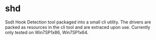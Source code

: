 # shd
Ssdt Hook Detection tool packaged into a small cli utility. The drivers are packed as resources in the cli tool and are extraced upon use.
Currently only tested on Win7SP1x86, Win7SP1x64.
